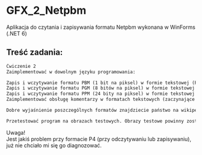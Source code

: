 # GFX_2_Netpbm
Aplikacja do czytania i zapisywania formatu Netpbm wykonana w WinForms (.NET 6)

## Treść zadania:
```md
Ćwiczenie 2
Zaimplementować w dowolnym języku programowania:

Zapis i wczytywanie formatu PBM (1 bit na piksel) w formie tekstowej (P1) i binarnej (P4)
Zapis i wczytywanie formatu PGM (8 bitów na piksel) w formie tekstowej (P2) i binarnej (P5)
Zapis i wczytywanie formatu PPM (24 bity na piksel) w formie tekstowej (P3) i binarnej (P6)
Zaimplementować obsługę komentarzy w formatach tekstowych (zaczynające się od #)

Dobre wyjaśnienie poszczególnych formatów znajdziecie państwo na wikipedii. Implementacja powinna zostać stworzona bez użycia gotowych bibliotek do wczytywania plików PPM.

Przetestować program na obrazach testowych. Obrazy testowe powinny zostać prawidłowo wczytane!
```

Uwaga!  
Jest jakiś problem przy formacie P4 (przy odczytywaniu lub zapisywaniu), już nie chciało mi się go diagnozować.  
